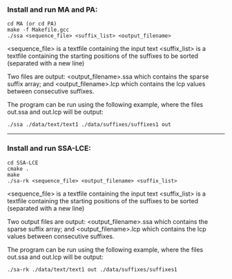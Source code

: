### Install and run MA and PA:

```
cd MA (or cd PA)
make -f Makefile.gcc
./ssa <sequence_file> <suffix_list> <output_filename>
```

<sequence_file> is a textfile containing the input text
<suffix_list> is a textfile containing the starting positions of the suffixes to be sorted (separated with a new line)

Two files are output: <output_filename>.ssa which contains the sparse suffix array; and <output_filename>.lcp which contains the lcp values between consecutive suffixes. 

The program can be run using the following example, where the files out.ssa and out.lcp will be output:

```
./ssa ./data/text/text1 ./data/suffixes/suffixes1 out
```
________________________________

### Install and run SSA-LCE:

```
cd SSA-LCE
cmake .
make
./sa-rk <sequence_file> <output_filename> <suffix_list> 
```

<sequence_file> is a textfile containing the input text
<suffix_list> is a textfile containing the starting positions of the suffixes to be sorted (separated with a new line)

Two output files are output: <output_filename>.ssa which contains the sparse suffix array; and <output_filename>.lcp which contains the lcp values between consecutive suffixes. 

The program can be run using the following example, where the files out.ssa and out.lcp will be output:

```
./sa-rk ./data/text/text1 out ./data/suffixes/suffixes1
```
